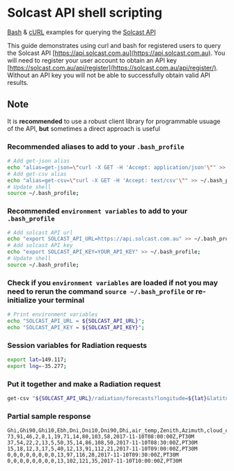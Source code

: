 # Solcast API shell scripting

[Bash](https://www.gnu.org/software/bash/) & [cURL](https://curl.haxx.se) examples for querying the [Solcast API](https://api.solcast.com.au)

This guide demonstrates using curl and bash for registered users to query the Solcast API [https://api.solcast.com.au](https://api.solcast.com.au).  You will need to register your user account to obtain an API key [https://solcast.com.au/api/register](https://solcast.com.au/api/register/).  Without an API key you will not be able to successfully obtain valid API results.

## Note 
It is **recommended** to use a robust client library for programmable usuage of the API, **but** sometimes a direct approach is useful

### Recommended aliases to add to your `.bash_profile`
``` bash
# Add get-json alias
echo "alias=get-json=\"curl -X GET -H 'Accept: application/json'\"" >> ~/.bash_profile;
# Add get-csv alias
echo "alias=get-csv=\"curl -X GET -H 'Accept: text/csv'\"" >> ~/.bash_profile;
# Update shell 
source ~/.bash_profile;
```

### Recommended `environment variables` to add to your `.bash_profile`
``` bash
# Add solcast API url
echo "export SOLCAST_API_URL=https://api.solcast.com.au" >> ~/.bash_profile;
# Add solcast API key
echo "export SOLCAST_API_KEY=YOUR_API_KEY" >> ~/.bash_profile;
# Update shell 
source ~/.bash_profile;
```

### Check if you `environment variables` are loaded if not you may need to rerun the command `source ~/.bash_profile` or re-initialize your terminal
``` bash
# Print environment variables
echo "SOLCAST_API_URL = ${SOLCAST_API_URL}";
echo "SOLCAST_API_KEY = ${SOLCAST_API_KEY}";
```



### Session variables for Radiation requests
``` bash
export lat=149.117;
export lng=-35.277;
```

### Put it together and make a Radiation request
``` bash
get-csv "${SOLCAST_API_URL}/radiation/forecasts?longitude=${lat}&latitude=${lng}&api_key=${SOLCAST_API_KEY}"
```

### Partial sample response
``` csv
Ghi,Ghi90,Ghi10,Ebh,Dni,Dni10,Dni90,Dhi,air_temp,Zenith,Azimuth,cloud_opacity,period_end,Period
73,91,46,2,8,1,19,71,14,80,103,58,2017-11-10T08:00:00Z,PT30M
37,54,22,2,13,5,50,35,14,86,108,50,2017-11-10T08:30:00Z,PT30M
15,18,12,3,17,5,40,12,13,91,112,21,2017-11-10T09:00:00Z,PT30M
0,0,0,0,0,0,0,0,13,97,116,28,2017-11-10T09:30:00Z,PT30M
0,0,0,0,0,0,0,0,13,102,121,35,2017-11-10T10:00:00Z,PT30M
```
